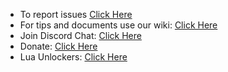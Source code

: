 * To report issues [Click Here](https://github.com/MrTheSoulz/NerdPack/issues)
* For tips and documents use our wiki: [Click Here](https://github.com/MrTheSoulz/NerdPack/wiki)
* Join Discord Chat: [Click Here](https://discordapp.com/invite/XtSZbjM)
* Donate: [Click Here](http://goo.gl/yrctPO)
* Lua Unlockers: [Click Here](https://github.com/MrTheSoulz/NerdPack/wiki/Lua-Unlockers)
